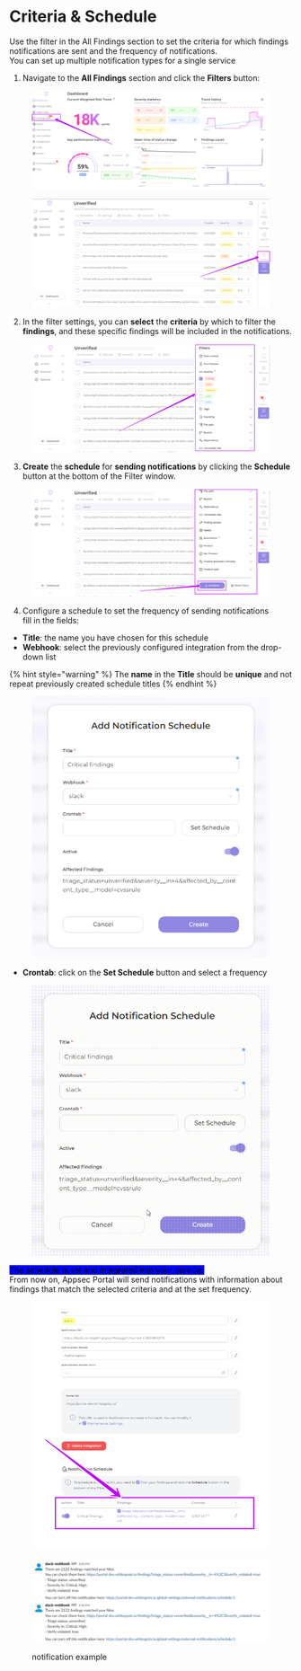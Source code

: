 # Criteria & Schedule

Use the filter in the All Findings section to set the criteria for which findings notifications are sent and the frequency of notifications. \
You can set up multiple notification types for a single service

1. Navigate to the **All Findings** section and click the **Filters** button:

<figure><img src="../../../.gitbook/assets/image (1) (1) (1) (1) (1) (1).png" alt=""><figcaption></figcaption></figure>

<figure><img src="../../../.gitbook/assets/notif sched2.png" alt=""><figcaption></figcaption></figure>

2. In the filter settings, you can **select** the **criteria** by which to filter the **findings**, and these specific findings will be included in the notifications.

<figure><img src="../../../.gitbook/assets/notif sched 3.png" alt=""><figcaption></figcaption></figure>

3. **Create** the **schedule** for **sending notifications** by clicking the **Schedule** button at the bottom of the Filter window.

<figure><img src="../../../.gitbook/assets/notif sched4.png" alt=""><figcaption></figcaption></figure>

4. Configure a schedule to set the frequency of sending notifications\
   fill in the fields:

* **Title**: the name you have chosen for this schedule
* **Webhook**: select the previously configured integration from the drop-down list

{% hint style="warning" %}
The **name** in the **Title** should be **unique** and not repeat previously created schedule titles
{% endhint %}

<figure><img src="../../../.gitbook/assets/notif sched 5.png" alt=""><figcaption></figcaption></figure>

* **Crontab**: click on the **Set Schedule** button and select a frequency

<figure><img src="../../../.gitbook/assets/notif sched5.gif" alt=""><figcaption></figcaption></figure>

<mark style="background-color:blue;">The schedule is set and integrated into your service.</mark> \
From now on, Appsec Portal will send notifications with information about findings that match the selected criteria and at the set frequency.

<figure><img src="../../../.gitbook/assets/notif sched 6.png" alt=""><figcaption></figcaption></figure>

<figure><img src="../../../.gitbook/assets/notif sched 7.png" alt=""><figcaption><p>notification example</p></figcaption></figure>
